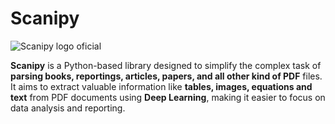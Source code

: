 # Scanipy

![Scanipy logo oficial](https://github.com/SVJLucas/Scanipy/assets/60625769/554bd0b6-6f88-4226-a1bc-43dcfa62fd0b)


**Scanipy** is a Python-based library designed to simplify the complex task of **parsing books, reportings, articles, papers, and all other kind of PDF** files. It aims to extract valuable information like **tables, images, equations and text** from PDF documents using **Deep Learning**, making it easier to focus on data analysis and reporting.

